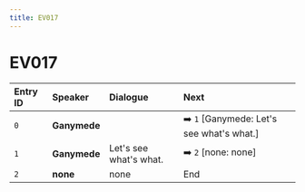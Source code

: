 ```yaml
---
title: EV017
---
```


# EV017


| Entry ID | Speaker | Dialogue | Next |
| :------- | :------ | :------- | :------------ |
| `0` | **Ganymede** |  | ➡️ `1` \[Ganymede: Let's see what's what\.\] |
| `1` | **Ganymede** | Let's see what's what\. | ➡️ `2` \[none: none\] |
| `2` | **none** | none | End |
